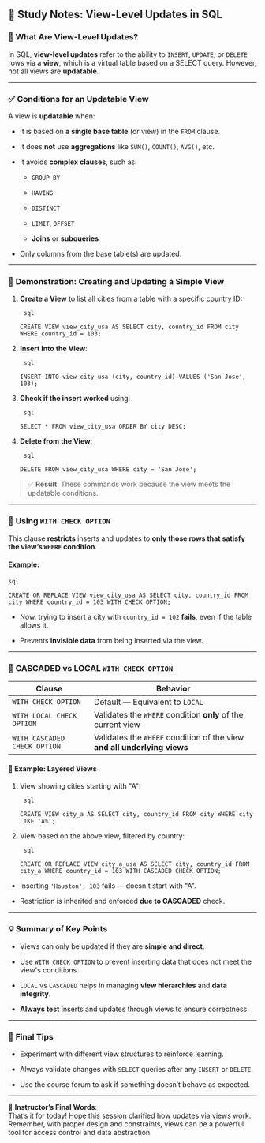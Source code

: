 ## 🧠 **Study Notes: View-Level Updates in SQL**

### 📌 **What Are View-Level Updates?**

In SQL, **view-level updates** refer to the ability to `INSERT`, `UPDATE`, or `DELETE` rows via a **view**, which is a virtual table based on a SELECT query. However, not all views are **updatable**.

---

### ✅ **Conditions for an Updatable View**

A view is **updatable** when:

- It is based on **a single base table** (or view) in the `FROM` clause.
    
- It does **not** use **aggregations** like `SUM()`, `COUNT()`, `AVG()`, etc.
    
- It avoids **complex clauses**, such as:
    
    - `GROUP BY`
        
    - `HAVING`
        
    - `DISTINCT`
        
    - `LIMIT`, `OFFSET`
        
    - **Joins** or **subqueries**
        
- Only columns from the base table(s) are updated.
    

---

### 🧪 **Demonstration: Creating and Updating a Simple View**

1. **Create a View** to list all cities from a table with a specific country ID:
	    
		sql
	    
    `CREATE VIEW view_city_usa AS SELECT city, country_id FROM city WHERE country_id = 103;`
    
2. **Insert into the View**:
	    
		sql
	    
    `INSERT INTO view_city_usa (city, country_id) VALUES ('San Jose', 103);`
    
3. **Check if the insert worked** using:
	    
		sql
	    
    `SELECT * FROM view_city_usa ORDER BY city DESC;`
    
4. **Delete from the View**:
	    
		sql
	    
    `DELETE FROM view_city_usa WHERE city = 'San Jose';`
    

> ✅ **Result**: These commands work because the view meets the updatable conditions.

---

### 🔐 **Using `WITH CHECK OPTION`**

This clause **restricts** inserts and updates to **only those rows that satisfy the view’s `WHERE` condition**.

#### Example:
	
	sql
	
`CREATE OR REPLACE VIEW view_city_usa AS SELECT city, country_id FROM city WHERE country_id = 103 WITH CHECK OPTION;`

- Now, trying to insert a city with `country_id = 102` **fails**, even if the table allows it.
    
- Prevents **invisible data** from being inserted via the view.
    

---

### 🔄 **CASCADED vs LOCAL `WITH CHECK OPTION`**

|Clause|Behavior|
|---|---|
|`WITH CHECK OPTION`|Default — Equivalent to `LOCAL`|
|`WITH LOCAL CHECK OPTION`|Validates the `WHERE` condition **only** of the current view|
|`WITH CASCADED CHECK OPTION`|Validates the `WHERE` condition of the view **and all underlying views**|

#### 🌟 Example: Layered Views

1. View showing cities starting with "A":
    
		sql
    
    `CREATE VIEW city_a AS SELECT city, country_id FROM city WHERE city LIKE 'A%';`
    
2. View based on the above view, filtered by country:
    
		sql
    
    `CREATE OR REPLACE VIEW city_a_usa AS SELECT city, country_id FROM city_a WHERE country_id = 103 WITH CASCADED CHECK OPTION;`
    

- Inserting `'Houston', 103` fails — doesn't start with "A".
    
- Restriction is inherited and enforced **due to CASCADED** check.
    

---

### 💡 **Summary of Key Points**

- Views can only be updated if they are **simple and direct**.
    
- Use `WITH CHECK OPTION` to prevent inserting data that does not meet the view's conditions.
    
- `LOCAL` vs `CASCADED` helps in managing **view hierarchies** and **data integrity**.
    
- **Always test** inserts and updates through views to ensure correctness.
    

---

### 🙋 **Final Tips**

- Experiment with different view structures to reinforce learning.
    
- Always validate changes with `SELECT` queries after any `INSERT` or `DELETE`.
    
- Use the course forum to ask if something doesn’t behave as expected.
    

---

💬 **Instructor’s Final Words**:  
That’s it for today! Hope this session clarified how updates via views work. Remember, with proper design and constraints, views can be a powerful tool for access control and data abstraction.
